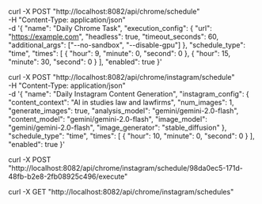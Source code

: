 curl -X POST "http://localhost:8082/api/chrome/schedule" \
 -H "Content-Type: application/json" \
 -d '{
"name": "Daily Chrome Task",
"execution_config": {
"url": "https://example.com",
"headless": true,
"timeout_seconds": 60,
"additional_args": ["--no-sandbox", "--disable-gpu"]
},
"schedule_type": "time",
"times": [
{
"hour": 9,
"minute": 0,
"second": 0
},
{
"hour": 15,
"minute": 30,
"second": 0
}
],
"enabled": true
}'

curl -X POST "http://localhost:8082/api/chrome/instagram/schedule" \
 -H "Content-Type: application/json" \
 -d '{
"name": "Daily Instagram Content Generation",
"instagram_config": {
"content_context": "AI in studies law and lawfirms",
"num_images": 1,
"generate_images": true,
"analysis_model": "gemini/gemini-2.0-flash",
"content_model": "gemini/gemini-2.0-flash",
"image_model": "gemini/gemini-2.0-flash",
"image_generator": "stable_diffusion"
},
"schedule_type": "time",
"times": [
{
"hour": 10,
"minute": 0,
"second": 0
}
],
"enabled": true
}'

curl -X POST "http://localhost:8082/api/chrome/instagram/schedule/98da0ec5-171d-48fb-b2e8-2fb08925c496/execute"

curl -X GET "http://localhost:8082/api/chrome/instagram/schedules"
